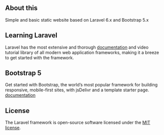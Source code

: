
## About this 

Simple and basic static website based on Laravel 6.x and Bootstrap 5.x


## Learning Laravel

Laravel has the most extensive and thorough [documentation](https://laravel.com/docs) and video tutorial library of all modern web application frameworks, making it a breeze to get started with the framework.

## Bootstrap 5
Get started with Bootstrap, the world’s most popular framework for building responsive, mobile-first sites, with jsDelivr and a template starter page. [documentation](https://getbootstrap.com/docs/5.0/getting-started/introduction/)

## License

The Laravel framework is open-source software licensed under the [MIT license](https://opensource.org/licenses/MIT).
